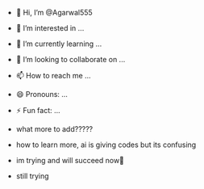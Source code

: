 - 👋 Hi, I’m @Agarwal555
- 👀 I’m interested in ...
- 🌱 I’m currently learning ...
- 💞️ I’m looking to collaborate on ...
- 📫 How to reach me ...
- 😄 Pronouns: ...
- ⚡ Fun fact: ...

- what more to add?????
- how to learn more, ai is giving codes but its confusing 
- im trying and will succeed now🙏
- still trying 





<!---
Agarwal555/Agarwal555 is a ✨ special ✨ repository because its `README.md` (this file) appears on your GitHub profile.
You can click the Preview link to take a look at your changes.
--->
